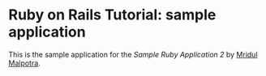 # Ruby on Rails Tutorial: sample application

This is the sample application for
the *Sample Ruby Application 2*
by [Mridul Malpotra](http://mridul.co/).
